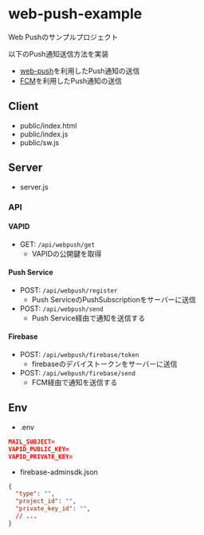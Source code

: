 # web-push-example

Web Pushのサンプルプロジェクト

以下のPush通知送信方法を実装

- [web-push](https://github.com/web-push-libs/web-push)を利用したPush通知の送信
- [FCM](https://firebase.google.com/docs/cloud-messaging)を利用したPush通知の送信

## Client
- public/index.html
- public/index.js
- public/sw.js
 
## Server

- server.js

### API

#### VAPID
- GET: `/api/webpush/get`
    -  VAPIDの公開鍵を取得

#### Push Service
- POST: `/api/webpush/register`
  - Push ServiceのPushSubscriptionをサーバーに送信
- POST: `/api/webpush/send`
  - Push Service経由で通知を送信する

#### Firebase
- POST: `/api/webpush/firebase/token`
  - firebaseのデバイストークンをサーバーに送信
- POST: `/api/webpush/firebase/send`
  - FCM経由で通知を送信する
  
## Env

- .env

```json
MAIL_SUBJECT=
VAPID_PUBLIC_KEY=
VAPID_PRIVATE_KEY=
```

- firebase-adminsdk.json

```json
{
  "type": "",
  "project_id": "",
  "private_key_id": "",
  // ...
}
```
